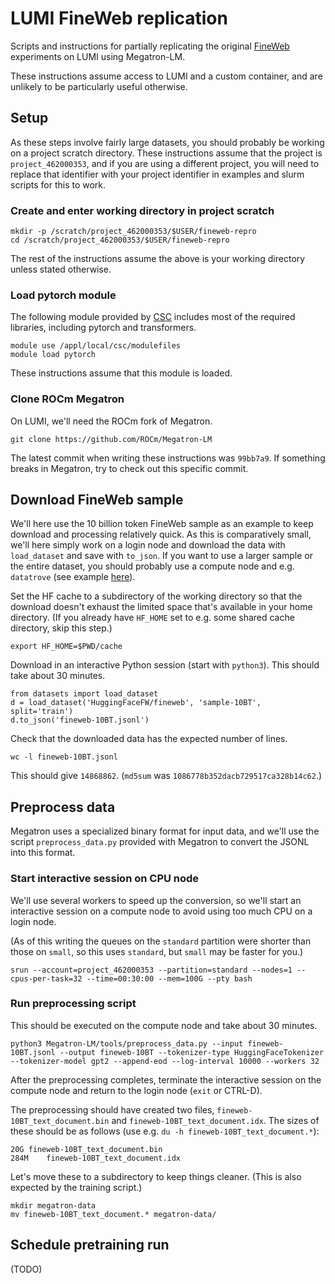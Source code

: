 # LUMI FineWeb replication

Scripts and instructions for partially replicating the original [FineWeb](https://huggingface.co/spaces/HuggingFaceFW/blogpost-fineweb-v1) experiments on LUMI using Megatron-LM.

These instructions assume access to LUMI and a custom container, and are unlikely to be particularly useful otherwise.

## Setup

As these steps involve fairly large datasets, you should probably be working on a project scratch directory. These instructions assume that the project is `project_462000353`, and if you are using a different project, you will need to replace that identifier with your project identifier in examples and slurm scripts for this to work.

### Create and enter working directory in project scratch

```
mkdir -p /scratch/project_462000353/$USER/fineweb-repro
cd /scratch/project_462000353/$USER/fineweb-repro
```

The rest of the instructions assume the above is your working directory unless stated otherwise.

### Load pytorch module

The following module provided by [CSC](https://csc.fi/) includes most of the required libraries, including pytorch and transformers.

```
module use /appl/local/csc/modulefiles
module load pytorch
```

These instructions assume that this module is loaded.

### Clone ROCm Megatron

On LUMI, we'll need the ROCm fork of Megatron.

```
git clone https://github.com/ROCm/Megatron-LM
```

The latest commit when writing these instructions was `99bb7a9`. If something breaks in Megatron, try to check out this specific commit.

## Download FineWeb sample

We'll here use the 10 billion token FineWeb sample as an example to keep download and processing relatively quick. As this is comparatively small, we'll here simply work on a login node and download the data with `load_dataset` and save with `to_json`. If you want to use a larger sample or the entire dataset, you should probably use a compute node and e.g. `datatrove` (see example [here](https://huggingface.co/datasets/HuggingFaceFW/fineweb-2#using-%F0%9F%8F%AD-datatrove)).

Set the HF cache to a subdirectory of the working directory so that the download doesn't exhaust the limited space that's available in your home directory. (If you already have `HF_HOME` set to e.g. some shared cache directory, skip this step.)

```
export HF_HOME=$PWD/cache
```

Download in an interactive Python session (start with `python3`). This should take about 30 minutes.

```
from datasets import load_dataset
d = load_dataset('HuggingFaceFW/fineweb', 'sample-10BT', split='train')
d.to_json('fineweb-10BT.jsonl')
```

Check that the downloaded data has the expected number of lines.

```
wc -l fineweb-10BT.jsonl
```

This should give `14868862`. (`md5sum` was `1086778b352dacb729517ca328b14c62`.)

## Preprocess data

Megatron uses a specialized binary format for input data, and we'll use the script `preprocess_data.py` provided with Megatron to convert the JSONL into this format.

### Start interactive session on CPU node

We'll use several workers to speed up the conversion, so we'll start an interactive session on a compute node to avoid using too much CPU on a login node.

(As of this writing the queues on the `standard` partition were shorter than those on `small`, so this uses `standard`, but `small` may be faster for you.)

```
srun --account=project_462000353 --partition=standard --nodes=1 --cpus-per-task=32 --time=00:30:00 --mem=100G --pty bash
```

### Run preprocessing script

This should be executed on the compute node and take about 30 minutes.

```
python3 Megatron-LM/tools/preprocess_data.py --input fineweb-10BT.jsonl --output fineweb-10BT --tokenizer-type HuggingFaceTokenizer --tokenizer-model gpt2 --append-eod --log-interval 10000 --workers 32
```

After the preprocessing completes, terminate the interactive session on the compute node and return to the login node (`exit` or CTRL-D).

The preprocessing should have created two files, `fineweb-10BT_text_document.bin` and `fineweb-10BT_text_document.idx`. The sizes of these should be as follows (use e.g. `du -h fineweb-10BT_text_document.*`):

```
20G	fineweb-10BT_text_document.bin
284M	fineweb-10BT_text_document.idx
```

Let's move these to a subdirectory to keep things cleaner. (This is also expected by the training script.)

```
mkdir megatron-data
mv fineweb-10BT_text_document.* megatron-data/
```

## Schedule pretraining run

(TODO)
